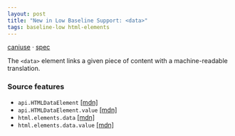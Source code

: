 ```yaml
---
layout: post
title: "New in Low Baseline Support: <data>"
tags: baseline-low html-elements
---
```


[caniuse](https://caniuse.com/?search=data) · [spec](https://html.spec.whatwg.org/multipage/text-level-semantics.html#the-data-element)

The `<data>` element links a given piece of content with a machine-readable translation.

### Source features

- ``api.HTMLDataElement`` [[mdn]](https://developer.mozilla.org/en-US/search?q=api.HTMLDataElement)
- ``api.HTMLDataElement.value`` [[mdn]](https://developer.mozilla.org/en-US/search?q=api.HTMLDataElement.value)
- ``html.elements.data`` [[mdn]](https://developer.mozilla.org/en-US/search?q=html.elements.data)
- ``html.elements.data.value`` [[mdn]](https://developer.mozilla.org/en-US/search?q=html.elements.data.value)
